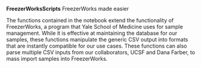 **FreezerWorksScripts**
FreezerWorks made easier

The functions contained in the notebook extend the functionality of FreezerWorks, a program that Yale School of Medicine uses for sample management.
While it is effective at maintaining the database for our samples, these functions manipulate the generic CSV output into formats that are instantly compatible for our use cases.
These functions can also parse multiple CSV inputs from our collaborators, UCSF and Dana Farber, to mass import samples into FreezerWorks.
